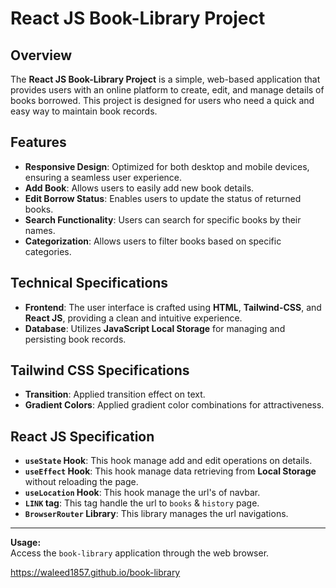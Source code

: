 # React JS Book-Library Project

## **Overview**
The **React JS Book-Library Project** is a simple, web-based application that provides users with an online platform to create, edit, and manage details of books borrowed. This project is designed for users who need a quick and easy way to maintain book records.


## **Features**
- **Responsive Design**: Optimized for both desktop and mobile devices, ensuring a seamless user experience.
- **Add Book**: Allows users to easily add new book details.
- **Edit Borrow Status**: Enables users to update the status of returned books.
- **Search Functionality**: Users can search for specific books by their names.
- **Categorization**: Allows users to filter books based on specific categories.


## **Technical Specifications**
- **Frontend**: The user interface is crafted using **HTML**, **Tailwind-CSS**, and **React JS**, providing a clean and intuitive experience.
- **Database**: Utilizes **JavaScript Local Storage** for managing and persisting book records.


## **Tailwind CSS Specifications**
- **Transition**: Applied transition effect on text.
- **Gradient Colors**: Applied gradient color combinations for attractiveness.


## **React JS Specification**
- **`useState` Hook**: This hook manage add and edit operations on details.
- **`useEffect` Hook**: This hook manage data retrieving from **Local Storage** without reloading the page.
- **`useLocation` Hook**: This hook manage the url's of navbar.
- **`LINK` tag**: This tag handle the url to `books` & `history` page.
- **`BrowserRouter` Library**: This library manages the url navigations.

---
**Usage:**  
Access the `book-library` application through the web browser. 

https://waleed1857.github.io/book-library
